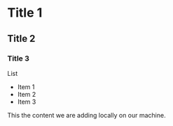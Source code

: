 # Title 1
## Title 2
### Title 3

List
+ Item 1
+ Item 2
+ Item 3

This the content we are adding locally on our machine. 
